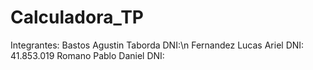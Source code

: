 # Calculadora_TP

Integrantes:
Bastos Agustin Taborda DNI:\n 
Fernandez Lucas Ariel DNI: 41.853.019
Romano Pablo Daniel DNI: 
